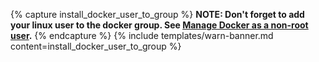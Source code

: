 {% capture install_docker_user_to_group %}
**NOTE: Don't forget to add your linux user to the docker group. See [Manage Docker as a non-root user](https://docs.docker.com/engine/install/linux-postinstall/#manage-docker-as-a-non-root-user).**
{% endcapture %}
{% include templates/warn-banner.md content=install_docker_user_to_group %}